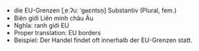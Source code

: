 - die EU-Grenzen	[ˌeːʔuː ˈɡʁɛntsn̩]	Substantiv (Plural, fem.)
- Biên giới Liên minh châu Âu
- Nghĩa: ranh giới EU
- Proper translation: EU borders
- Beispiel: Der Handel findet oft innerhalb der EU-Grenzen statt.
